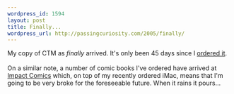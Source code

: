 ```yaml
--- 
wordpress_id: 1594
layout: post
title: Finally...
wordpress_url: http://passingcuriosity.com/2005/finally/
---
```

My copy of CTM as <span style="font-style: italic;">finally</span> arrived. It's only been 45 days since I <a href="http://troacss.blogspot.com/2005/04/books-glorious-books.html">ordered it</a>.<br /><br />On a similar note, a number of comic books I've ordered have arrived at <a href="http://www.impactcomics.com.au/">Impact Comics</a> which, on top of my recently ordered iMac, means that I'm going to be very broke for the foreseeable future. When it rains it pours...
